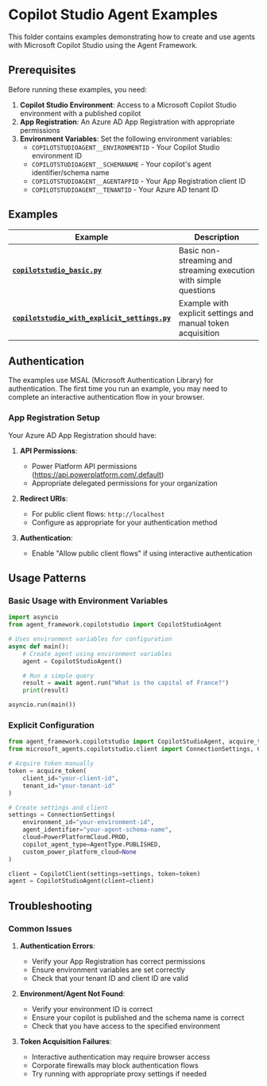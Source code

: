 # Copilot Studio Agent Examples

This folder contains examples demonstrating how to create and use agents with Microsoft Copilot Studio using the Agent Framework.

## Prerequisites

Before running these examples, you need:

1. **Copilot Studio Environment**: Access to a Microsoft Copilot Studio environment with a published copilot
2. **App Registration**: An Azure AD App Registration with appropriate permissions
3. **Environment Variables**: Set the following environment variables:
   - `COPILOTSTUDIOAGENT__ENVIRONMENTID` - Your Copilot Studio environment ID
   - `COPILOTSTUDIOAGENT__SCHEMANAME` - Your copilot's agent identifier/schema name
   - `COPILOTSTUDIOAGENT__AGENTAPPID` - Your App Registration client ID
   - `COPILOTSTUDIOAGENT__TENANTID` - Your Azure AD tenant ID

## Examples

| Example | Description |
|---------|-------------|
| **[`copilotstudio_basic.py`](copilotstudio_basic.py)** | Basic non-streaming and streaming execution with simple questions |
| **[`copilotstudio_with_explicit_settings.py`](copilotstudio_with_explicit_settings.py)** | Example with explicit settings and manual token acquisition |

## Authentication

The examples use MSAL (Microsoft Authentication Library) for authentication. The first time you run an example, you may need to complete an interactive authentication flow in your browser.

### App Registration Setup

Your Azure AD App Registration should have:

1. **API Permissions**:
   - Power Platform API permissions (https://api.powerplatform.com/.default)
   - Appropriate delegated permissions for your organization

2. **Redirect URIs**:
   - For public client flows: `http://localhost`
   - Configure as appropriate for your authentication method

3. **Authentication**:
   - Enable "Allow public client flows" if using interactive authentication

## Usage Patterns

### Basic Usage with Environment Variables

```python
import asyncio
from agent_framework.copilotstudio import CopilotStudioAgent

# Uses environment variables for configuration
async def main():
    # Create agent using environment variables
    agent = CopilotStudioAgent()

    # Run a simple query
    result = await agent.run("What is the capital of France?")
    print(result)

asyncio.run(main())
```

### Explicit Configuration

```python
from agent_framework.copilotstudio import CopilotStudioAgent, acquire_token
from microsoft_agents.copilotstudio.client import ConnectionSettings, CopilotClient, PowerPlatformCloud, AgentType

# Acquire token manually
token = acquire_token(
    client_id="your-client-id",
    tenant_id="your-tenant-id"
)

# Create settings and client
settings = ConnectionSettings(
    environment_id="your-environment-id",
    agent_identifier="your-agent-schema-name",
    cloud=PowerPlatformCloud.PROD,
    copilot_agent_type=AgentType.PUBLISHED,
    custom_power_platform_cloud=None
)

client = CopilotClient(settings=settings, token=token)
agent = CopilotStudioAgent(client=client)
```

## Troubleshooting

### Common Issues

1. **Authentication Errors**:
   - Verify your App Registration has correct permissions
   - Ensure environment variables are set correctly
   - Check that your tenant ID and client ID are valid

2. **Environment/Agent Not Found**:
   - Verify your environment ID is correct
   - Ensure your copilot is published and the schema name is correct
   - Check that you have access to the specified environment

3. **Token Acquisition Failures**:
   - Interactive authentication may require browser access
   - Corporate firewalls may block authentication flows
   - Try running with appropriate proxy settings if needed
